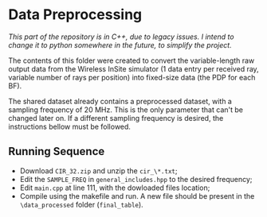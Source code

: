 # Data Preprocessing

*This part of the repository is in C++, due to legacy issues. I intend to change it to python somewhere in the future, to simplify the project.*

The contents of this folder were created to convert the variable-length raw output data from the Wireless InSite simulator
(1 data entry per received ray, variable number of rays per position) into fixed-size data (the PDP for each BF).

The shared dataset already contains a preprocessed dataset, with a sampling frequency of 20 MHz.
This is the only parameter that can't be changed later on. If a different sampling frequency is desired,
the instructions bellow must be followed.


## Running Sequence

- Download `CIR_32.zip` and unzip the `cir_\*.txt`;
- Edit the `SAMPLE_FREQ` in `general_includes.hpp` to the desired frequency;
- Edit `main.cpp` at line 111, with the dowloaded files location;
- Compile using the makefile and run. A new file should be present in the `\data_processed` folder (`final_table`).